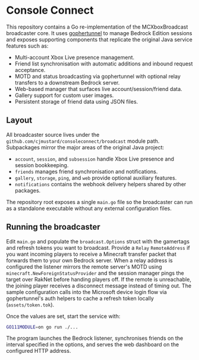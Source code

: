 # Console Connect

This repository contains a Go re-implementation of the MCXboxBroadcast broadcaster core.
It uses [gophertunnel](https://github.com/sandertv/gophertunnel) to manage Bedrock
Edition sessions and exposes supporting components that replicate the original
Java service features such as:

- Multi-account Xbox Live presence management.
- Friend list synchronisation with automatic additions and inbound request acceptance.
- MOTD and status broadcasting via gophertunnel with optional relay transfers to a
  downstream Bedrock server.
- Web-based manager that surfaces live account/session/friend data.
- Gallery support for custom user images.
- Persistent storage of friend data using JSON files.

## Layout

All broadcaster source lives under the `github.com/cjmustard/consoleconnect/broadcast`
module path. Subpackages mirror the major areas of the original Java project:

- `account`, `session`, and `subsession` handle Xbox Live presence and session
  bookkeeping.
- `friends` manages friend synchronisation and notifications.
- `gallery`, `storage`, `ping`, and `web` provide optional auxiliary features.
- `notifications` contains the webhook delivery helpers shared by other packages.

The repository root exposes a single `main.go` file so the broadcaster can run as
a standalone executable without any external configuration files.

## Running the broadcaster

Edit `main.go` and populate the `broadcast.Options` struct with the gamertags and
refresh tokens you want to broadcast. Provide a `Relay` `RemoteAddress` if you want
incoming players to receive a Minecraft transfer packet that forwards them to your
own Bedrock server. When a relay address is configured the listener mirrors the
remote server's MOTD using `minecraft.NewForeignStatusProvider` and the session
manager pings the target over RakNet before handing players off. If the remote is
unreachable, the joining player receives a disconnect message instead of timing
out. The sample configuration calls into the
Microsoft device login flow via gophertunnel's auth helpers to cache a refresh
token locally (`assets/token.tok`).

Once the values are set, start the service with:

```bash
GO111MODULE=on go run ./...
```

The program launches the Bedrock listener, synchronises friends on the interval
specified in the options, and serves the web dashboard on the configured HTTP
address.
